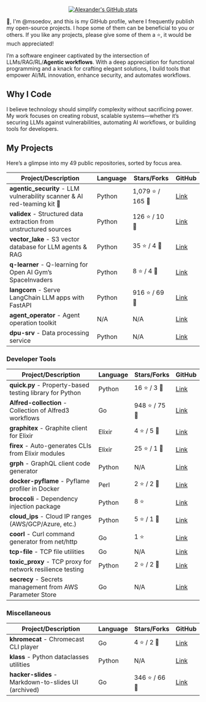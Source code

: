 
<div align="center">

[![Alexander's GitHub stats](https://github-readme-stats.vercel.app/api?username=msoedov&show_icons=true&theme=""&icon_color=586069&text_color=586069&bg_color=fff)](https://github.com/msoedov/msoedov)

</div>

👋, I'm @msoedov, and this is my GitHub profile, where I frequently publish my open-source projects. I hope some of them can be beneficial to you or others. If you like any projects, please give some of them a ⭐, it would be much appreciated!

I’m a software engineer captivated by the intersection of LLMs/RAG/RL/**Agentic workflows**. With a deep appreciation for functional programming and a knack for crafting elegant solutions, I build tools that empower AI/ML innovation, enhance security, and automates workflows.

## Why I Code
I believe technology should simplify complexity without sacrificing power. My work focuses on creating robust, scalable systems—whether it’s securing LLMs against vulnerabilities, automating AI workflows, or building tools for developers.

## My Projects
Here’s a glimpse into my 49 public repositories, sorted by focus area.

| Project/Description | Language | Stars/Forks | GitHub |
|---------------------|----------|-------------|--------|
| **agentic_security** - LLM vulnerability scanner & AI red-teaming kit 🧪 | Python | 1,079 ⭐ / 165 🍴 | [Link](https://github.com/msoedov/agentic_security) |
| **validex** - Structured data extraction from unstructured sources | Python | 126 ⭐ / 10 🍴 | [Link](https://github.com/msoedov/validex) |
| **vector_lake** - S3 vector database for LLM agents & RAG | Python | 35 ⭐ / 4 🍴 | [Link](https://github.com/msoedov/vector_lake) |
| **q-learner** - Q-learning for Open AI Gym’s SpaceInvaders | Python | 8 ⭐ / 4 🍴 | [Link](https://github.com/msoedov/q-learner) |
| **langcorn** - Serve LangChain LLM apps with FastAPI | Python | 916 ⭐ / 69 🍴 | [Link](https://github.com/msoedov/langcorn) |
| **agent_operator** - Agent operation toolkit | N/A | N/A | [Link](https://github.com/msoedov/agent_operator) |
| **dpu-srv** - Data processing service | Python | N/A | [Link](https://github.com/msoedov/dpu-srv) |


### Developer Tools
| Project/Description | Language | Stars/Forks | GitHub |
|---------------------|----------|-------------|--------|
| **quick.py** - Property-based testing library for Python | Python | 16 ⭐ / 3 🍴 | [Link](https://github.com/msoedov/quick.py) |
| **Alfred-collection** - Collection of Alfred3 workflows | Go | 948 ⭐ / 75 🍴 | [Link](https://github.com/msoedov/Alfred-collection) |
| **graphitex** - Graphite client for Elixir | Elixir | 4 ⭐ / 5 🍴 | [Link](https://github.com/msoedov/graphitex) |
| **firex** - Auto-generates CLIs from Elixir modules | Elixir | 25 ⭐ / 1 🍴 | [Link](https://github.com/msoedov/firex) |
| **grph** - GraphQL client code generator | Python | N/A | [Link](https://github.com/msoedov/grph) |
| **docker-pyflame** - Pyflame profiler in Docker | Perl | 2 ⭐ / 2 🍴 | [Link](https://github.com/msoedov/docker-pyflame) |
| **broccoli** - Dependency injection package | Python | 8 ⭐ | [Link](https://github.com/msoedov/broccoli) |
| **cloud_ips** - Cloud IP ranges (AWS/GCP/Azure, etc.) | Python | 5 ⭐ / 1 🍴 | [Link](https://github.com/msoedov/cloud_ips) |
| **coorl** - Curl command generator from net/http | Go | 1 ⭐ | [Link](https://github.com/msoedov/coorl) |
| **tcp-file** - TCP file utilities | Go | N/A | [Link](https://github.com/msoedov/tcp-file) |
| **toxic_proxy** - TCP proxy for network resilience testing | Python | 2 ⭐ / 2 🍴 | [Link](https://github.com/msoedov/toxic_proxy) |
| **secrecy** - Secrets management from AWS Parameter Store | Go | N/A | [Link](https://github.com/msoedov/secrecy) |


### Miscellaneous
| Project/Description | Language | Stars/Forks | GitHub |
|---------------------|----------|-------------|--------|
| **khromecat** - Chromecast CLI player | Go | 4 ⭐ / 2 🍴 | [Link](https://github.com/msoedov/khromecat) |
| **klass** - Python dataclasses utilities | Python | N/A | [Link](https://github.com/msoedov/klass) |
| **hacker-slides** - Markdown-to-slides UI (archived) | Go | 346 ⭐ / 66 🍴 | [Link](https://github.com/msoedov/hacker-slides) |

<!--
**msoedov/msoedov** is a ✨ _special_ ✨ repository because its `README.md` (this file) appears on your GitHub profile.

Here are some ideas to get you started:

- 🔭 I’m currently working on ...
- 🌱 I’m currently learning ...
- 👯 I’m looking to collaborate on ...
- 🤔 I’m looking for help with ...
- 💬 Ask me about ...
- 📫 How to reach me: ...
- 😄 Pronouns: ...
- ⚡ Fun fact: ...
-->
